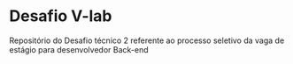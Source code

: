 # Desafio V-lab
Repositório do Desafio técnico 2 referente ao processo seletivo da vaga de estágio para desenvolvedor Back-end
